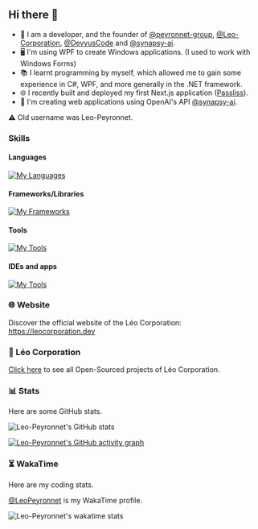 ## Hi there 👋

- 🔭 I am a developer, and the founder of [@peyronnet-group](https://github.com/peyronnet-group), [@Leo-Corporation](https://github.com/Leo-Corporation), [@DevyusCode](https://github.com/DevyusCode) and [@synapsy-ai](https://github.com/synapsy-ai).
- 🖥 I'm using WPF to create Windows applications. (I used to work with Windows Forms)
- 📚 I learnt programming by myself, which allowed me to gain some experience in C#, WPF, and more generally in the .NET framework.
- 🌐 I recently built and deployed my first Next.js application ([Passliss](https://passliss.leocorporation.dev/)).
- 🤖 I'm creating web applications using OpenAI's API [@synapsy-ai](https://github.com/synapsy-ai).

⚠️ Old username was Leo-Peyronnet.

### Skills
#### Languages
[![My Languages](https://skillicons.dev/icons?i=js,ts,html,css,python,cs,latex,md)](https://skillicons.dev)

#### Frameworks/Libraries
[![My Frameworks](https://skillicons.dev/icons?i=dotnet,next,react,supabase)](https://skillicons.dev)

#### Tools
[![My Tools](https://skillicons.dev/icons?i=nodejs,npm,git,github,netlify,githubactions)](https://skillicons.dev)

#### IDEs and apps
[![My Tools](https://skillicons.dev/icons?i=visualstudio,vscode,figma,notion)](https://skillicons.dev)
### 🌐 Website

Discover the official website of the Léo Corporation: https://leocorporation.dev

### 🏢 Léo Corporation

[Click here](https://github.com/Leo-Corporation) to see all Open-Sourced projects of Léo Corporation.

### 📊 Stats

Here are some GitHub stats.

![Leo-Peyronnet's GitHub stats](https://github-readme-stats.vercel.app/api?username=lpeyr&count_private=true&show_icons=true&theme=transparent)

[![Leo-Peyronnet's GitHub activity graph](https://github-readme-activity-graph.vercel.app/graph?username=lpeyr&theme=github-compact)](https://github.com/ashutosh00710/github-readme-activity-graph)

### ⏳ WakaTime

Here are my coding stats.

[@LeoPeyronnet](https://wakatime.com/@LeoPeyronnet) is my WakaTime profile.

![Leo-Peyronnet's wakatime stats](https://github-readme-stats.vercel.app/api/wakatime?username=LeoPeyronnet&layout=compact&theme=transparent)
